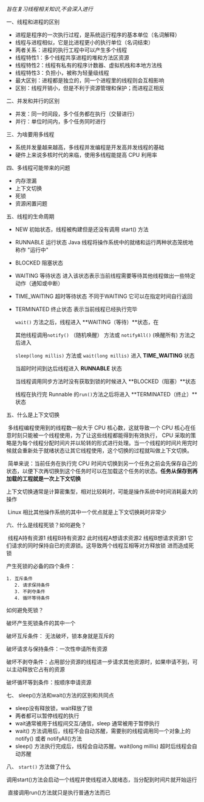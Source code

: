 *旨在复习线程相关知识,不会深入进行*



一、线程和进程的区别

* 进程是程序的一次执行过程，是系统运行程序的基本单位（名词解释）
* 线程与进程相似，它是比进程更小的执行单位（名词结束）
* 两者关系：进程的执行工程中可以产生多个线程
* 线程特性1：多个线程共享进程的堆和方法区资源
* 线程特性2：线程有私有的程序计数器、虚拟机栈和本地方法栈
* 线程特性3：负担小，被称为轻量级线程
* 最大区别：进程都是独立的，同一个进程里的线程则会互相影响
* 区别：线程开销小，但是不利于资源管理和保护；而进程正相反

二、并发和并行的区别

* 并发：同一时间段，多个任务都在执行（交替进行）
* 并行：单位时间内，多个任务同时进行

三、为啥要用多线程

* 系统并发量越来越高，多线程并发编程是开发高并发线程的基础
* 硬件上来说多核时代的来临，使用多线程能提高 CPU 利用率

四、多线程可能带来的问题

+ 内存泄漏
+ 上下文切换
+ 死锁
+ 资源闲置问题

五、线程的生命周期

* NEW	初始状态，线程被构建但是还没有调用 start() 方法

* RUNNABLE    运行状态  Java 线程将操作系统中的就绪和运行两种状态笼统地称作 "运行中"

* BLOCKED     阻塞状态

* WAITING    等待状态  进入该状态表示当前线程需要等待其他线程做出一些特定动作（通知或中断）

* TIME_WAITING    超时等待状态  不同于WAITING 它可以在指定时间自行返回

* TERMINATED    终止状态  表示当前线程已经执行完毕

  `wait()` 方法之后，线程进入 **WAITING（等待）**状态，在

  其他线程调用`notify()` （随机唤醒） 方法或 `notifyAll()` (唤醒所有) 方法之后进入

  `sleep(long millis)` 方法或 `wait(long millis)` 进入 **TIME_WAITING** 状态

  当超时时间到达后线程进入 **RUNNABLE** 状态

  当线程调用同步方法时没有获取到锁的时候进入 **BLOCKED（阻塞）**状态

  线程在执行完 Runnable 的`run()`方法之后将进入 **TERMINATED（终止）**状态

五、什么是上下文切换

​	多线程编程使用到的线程数一般大于 CPU 核心数，这就导致一个 CPU 核心在任意时刻只能被一个线程使用，为了让这些线程都能得到有效执行， CPU 采取的策略是为每个线程分配时间片并以轮转的形式进行处理。当一个线程的时间片用完时候就会重新处于就绪状态让其它线程使用，这个切换的过程就叫做上下文切换。

​	简单来说：当前任务在执行完 CPU 时间片切换到另一个任务之前会先保存自己的状态，以便下次再切换到这个任务时可以在加载这个任务的状态。**任务从保存到再加载的工程就是一次上下文切换**

​	上下文切换通常是计算密集型，相对比较耗时，可能是操作系统中时间消耗最大的操作

​	Linux 相比其他操作系统的其中一个优点就是上下文切换耗时非常少



六、什么是线程死锁？如何避免？

​	线程A持有资源1 线程B持有资源2 此时线程A想请求资源2 线程B想请求资源1 它们请求的同时保持自已的资源锁。这导致两个线程互相等对方释放锁 进而造成死锁



产生死锁的必备的四个条件：

    1. 互斥条件
       2. 请求保持条件
       3. 不剥夺条件
       4. 循环等待条件

如何避免死锁？

破坏产生死锁条件的其中一个

破坏互斥条件： 无法破坏，锁本身就是互斥的

破坏请求与保持条件：一次性申请所有资源

破坏不剥夺条件：占用部分资源的线程进一步请求其他资源时，如果申请不到，可以主动释放它占有的资源

破坏循环等到条件：按顺序申请资源



七、 sleep()方法和wait()方法的区别和共同点

+ sleep没有释放锁，wait释放了锁
+ 两者都可以暂停线程的执行
+ wait通常被用于线程间交互/通信，sleep 通常被用于暂停执行
+ wait()	方法调用后，线程不会自动苏醒，需要别的线程调用同一个对象上的notify() 或者 notifyAll()方法
+ sleep() 方法执行完成后，线程会自动苏醒。wait(long millis) 超时后线程会自动苏醒



八、 `start()` 方法做了什么

​	调用start()方法会启动一个线程并使线程进入就绪态，当分配到时间片就开始运行

​	直接调用run()方法就只是执行普通方法而已



